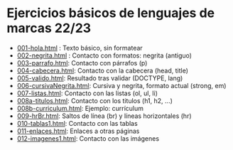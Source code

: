 # Ejercicios básicos de lenguajes de marcas 22/23

- [001-hola.html](001-hola.html) : Texto básico, sin formatear
- [002-negrita.html](002-negrita.html) : Contacto con formatos: negrita (antiguo)
- [003-parrafo.html](003-parrafo.html): Contacto con párrafos (p)
- [004-cabecera.html](004-cabecera.html): Contacto con la cabecera (head, title)
- [005-valido.html](005-valido.html): Resultado tras validar (DOCTYPE, lang)
- [006-cursivaNegrita.html](006-cursivaNegrita.html): Cursiva y negrita, formato actual (strong, em)
- [007-listas.html](007-listas.html): Contacto con las listas (ol, ul, li)
- [008a-titulos.html](008a-titulos.html): Contacto con los titulos (h1, h2, ...)
- [008b-curriculum.html](008b-curriculum.html): Ejemplo: currículum
- [009-hrBr.html](009-hrBr.html): Saltos de línea (br) y líneas horizontales (hr)
- [010-tablas1.html](010-tablas1.html): Contacto con las tablas
- [011-enlaces.html](011-enlaces.html): Enlaces a otras páginas
- [012-imagenes1.html](012-imagenes1.html): Contacto con las imágenes
